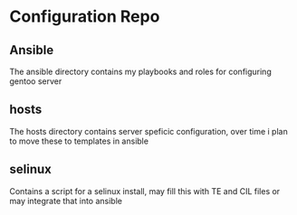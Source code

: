 # Configuration Repo

## Ansible

The ansible directory contains my playbooks and roles for configuring gentoo server


## hosts

The hosts directory contains server speficic configuration, over time i plan to move these to templates in ansible


## selinux

Contains a script for a selinux install, may fill this with TE and CIL files or may integrate that into ansible

